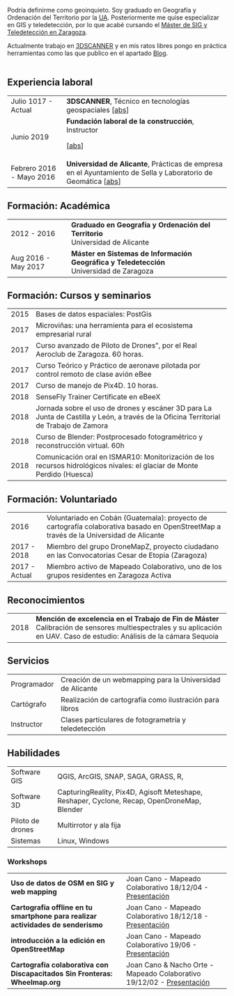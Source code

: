 Podría definirme como geoinquieto. Soy graduado en Geografía y Ordenación del Territorio por la [UA](https://www.ua.es/). Posteriormente me quise especializar  en GIS y teledetección, por lo que acabé cursando el [Máster de SIG y Teledetección en Zaragoza](http://titulaciones.unizar.es/tecno-infor-geo/).

Actualmente trabajo en [3DSCANNER](http://3dscanner.es) y en mis ratos libres pongo en práctica herramientas como las que publico en el apartado [Blog](/blog).
 <br><br>


## <i class="fa fa-chevron-right"></i> Experiencia laboral
 <table class="table table-hover">
 <tr>
   <td class='col-md-3'>Julio 1017 - Actual</td>
   <td><strong>3DSCANNER</strong>, Técnico en tecnologías geospaciales
   [<a href='javascript: none'
       onclick='$("#abs_3dscannerW").toggle()'>abs</a>] <br>


   <div id="abs_3dscannerW" style="text-align: justify; display: none" markdown="1">
   Desarrollo de trabajos de topografía, escaneado y fotogrametría en el ámbito del Patrimonio, Medio Ambiente,
   Ingeniería e Industria. Soporte técnico de Leica en las [soluciones HDS](https://hds.leica-geosystems.us/). Soporte técnico oficial de drones de [SenseFly](https://www.sensefly.com/), [Parrot](https://www.parrot.com/es/) y [Flyability](https://www.flyability.com/).

   </div>
   </td>
 </tr>

 <tr>
   <td class='col-md-3'>Junio 2019</td>
   <td><strong>Fundación laboral de la construcción</strong>, Instructor

   [<a href='javascript: none'
       onclick='$("#abs_fundacion").toggle()'>abs</a>] <br>
   <div id="abs_fundacion" style="text-align: justify; display: none" markdown="1">
   Fotografía aérea y fotogrametría para construcción y obra civil con el uso de drones
   </div>
   </td>
   </tr>

 <tr>
 </tr>

 <tr>
   <td class='col-md-3'>Febrero 2016 - Mayo 2016</td>
   <td><strong>Universidad de Alicante</strong>, Prácticas de empresa en el Ayuntamiento de Sella y Laboratorio de Geomática
   [<a href='javascript: none'
       onclick='$("#abs_ua").toggle()'>abs</a>] <br>
   <div id="abs_ua" style="text-align: justify; display: none" markdown="1">
   Diseño de bases de datos para la gestión  del cementerio municipal. Infracciones urbanísticas. Cartografía municipal
   </div>
   </td>
   </tr>
 </table>



## <i class="fa fa-chevron-right"></i> Formación: Académica

<table class="table table-hover">
  <tr>
    <td class="col-md-3"> 2012 - 2016</td>
    <td>
        <strong>Graduado en Geografía y Ordenación del Territorio</strong>
        <br>
      Universidad de Alicante
    </td>
  </tr>
  <tr>
    <td class="col-md-3">Aug 2016 - May 2017</td>
    <td>
        <strong>Máster en Sistemas de Información Geográfica y Teledetección</strong>
        <br>
      Universidad de Zaragoza
    </td>
  </tr>

</table>

## <i class="fa fa-chevron-right"></i> Formación: Cursos y seminarios

<table class="table table-hover">
  <tr>
    <td class="col-md-3"> 2015</td>
    <td>
        Bases de datos espaciales: PostGis
        <br>
    </td>
  </tr>

  <tr>
    <td class="col-md-3"> 2017</td>
    <td>
        Microviñas: una herramienta para el ecosistema empresarial rural
        <br>
    </td>
  </tr>

  <tr>
    <td class="col-md-3"> 2017</td>
    <td>
        Curso avanzado de Piloto de Drones”, por el Real Aeroclub de Zaragoza. 60 horas.
        <br>
    </td>
  </tr>

  <tr>
    <td class="col-md-3"> 2017</td>
    <td>
        Curso Teórico y Práctico de aeronave pilotada por control remoto de clase avión eBee
        <br>
    </td>
  </tr>

  <tr>
    <td class="col-md-3"> 2017</td>
    <td>
        Curso de manejo de Pix4D. 10 horas.
        <br>
    </td>
  </tr>

  <tr>
    <td class="col-md-3"> 2018</td>
    <td>
        SenseFly Trainer Certificate en eBeeX
        <br>
    </td>
  </tr>

  <tr>
    <td class="col-md-3"> 2018</td>
    <td>
        Jornada sobre el uso de drones y escáner 3D para La Junta de Castilla y León, a través de la Oficina Territorial de Trabajo de Zamora
        <br>
    </td>
  </tr>

  <tr>
    <td class="col-md-3"> 2018</td>
    <td>
        Curso de Blender: Postprocesado fotogramétrico y reconstrucción virtual. 60h
        <br>
    </td>
  </tr>

  <tr>
    <td class="col-md-3"> 2018</td>
    <td>
        Comunicación oral en ISMAR10: Monitorización de los recursos hidrológicos nivales: el glaciar de Monte Perdido (Huesca)
        <br>
    </td>
  </tr>

</table>

## <i class="fa fa-chevron-right"></i> Formación: Voluntariado

<table class="table table-hover">
  <tr>
    <td class="col-md-3"> 2016</td>
    <td>
        Voluntariado en Cobán (Guatemala): proyecto de cartografía colaborativa basado en OpenStreetMap a través de la Universidad de Alicante
        <br>
    </td>
  </tr>

  <tr>
    <td class="col-md-3"> 2017 - 2018</td>
    <td>
        Miembro del grupo DroneMapZ, proyecto ciudadano en las Convocatorias Cesar de Etopia (Zaragoza)
        <br>
    </td>
  </tr>

  <tr>
    <td class="col-md-3"> 2017 - Actual</td>
    <td>
        Miembro activo de Mapeado Colaborativo, uno de los grupos residentes en Zaragoza Activa
        <br>
    </td>
  </tr>

</table>

## <i class="fa fa-chevron-right"></i> Reconocimientos
<table class="table table-hover">
<tr>
  <td class='col-md-3'>2018</td>
  <td><strong>Mención de excelencia en el Trabajo de Fin de Máster</strong> Calibración de sensores multiespectrales y su aplicación en UAV. Caso de estudio: Análisis de la cámara Sequoia
</td>
</tr>

</table>



## <i class="fa fa-chevron-right"></i> Servicios
<table class="table table-hover">
<tr>
  <td class='col-md-3'>Programador</td>
  <td markdown="1">
Creación de un webmapping para la Universidad de Alicante
  </td>
</tr>

<tr>
  <td class='col-md-3'>Cartógrafo</td>
  <td markdown="1">
Realización de cartografía como ilustración para libros
  </td>
</tr>

<tr>
  <td class='col-md-3'>Instructor</td>
  <td markdown="1">
Clases particulares de fotogrametría y teledetección
  </td>
</tr>

</table>


## <i class="fa fa-chevron-right"></i> Habilidades
<table class="table table-hover">
<tr>
  <td class='col-md-3'>Software GIS</td>
  <td markdown="1">
QGIS, ArcGIS, SNAP, SAGA, GRASS, R,
  </td>
</tr>
<tr>
  <td class='col-md-3'>Software 3D</td>
  <td markdown="1">
CapturingReality, Pix4D, Agisoft Meteshape, Reshaper, Cyclone, Recap, OpenDroneMap, Blender
  </td>
</tr>
<tr>
  <td class='col-md-3'>Piloto de drones</td>
  <td markdown="1">
Multirrotor y ala fija
  </td>
</tr>
<tr>
  <td class='col-md-3'>Sistemas</td>
  <td markdown="1">
Linux, Windows
  </td>
</tr>
</table>


### Workshops

<table class="table table-hover">

<tr>
  <td class='col-md-6'><strong>Uso de datos de OSM en SIG y web mapping</strong></td>
  <td markdown="1">
  Joan Cano - Mapeado Colaborativo 18/12/04 - <a href='https://docs.google.com/presentation/d/1S1rkFdiXpO8kDILccnSl1FMUTmKQsq15joORTmRCaJo/edit?usp=sharing' target='_blank'>Presentación</a>
  </td>
</tr>

<tr>
  <td class='col-md-6'><strong>Cartografía offline en tu smartphone para realizar actividades de senderismo</strong></td>
  <td markdown="1">
  Joan Cano - Mapeado Colaborativo 18/12/18 - <a href='https://docs.google.com/presentation/d/1VdbxWW0P9J8FXiGudcwuXjkKUkRG3uTLEobI_Bc0xaY/edit?usp=sharing' target='_blank'>Presentación</a>
  </td>
</tr>

<tr>
  <td class='col-md-6'><strong>introducción a la edición en OpenStreetMap</strong></td>
  <td markdown="1">
  Joan Cano - Mapeado Colaborativo 19/06 - <a href='https://docs.google.com/presentation/d/1x6u-VmJxRm0W0s9JmOc-vUQqkY54IDPnwyzgQxYWFYc/edit?usp=sharing' target='_blank'>Presentación</a>
  </td>
</tr>

<tr>
  <td class='col-md-6'><strong>Cartografía colaborativa con Discapacitados Sin Fronteras: Wheelmap.org</strong></td>
  <td markdown="1">
  Joan Cano & Nacho Orte - Mapeado Colaborativo 19/12/02 - <a href='http://bit.ly/wheelmapMC' target='_blank'>Presentación</a>
  </td>
</tr>

</table>
